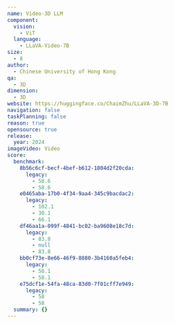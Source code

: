 ```yaml
---
name: Video-3D LLM
component:
  vision:
    - ViT
  language:
    - LLaVA-Video-7B
size:
  - 8
author:
  - Chinese University of Hong Kong
qa:
  - 3D
dimension:
  - 3D
website: https://huggingface.co/ChaimZhu/LLaVA-3D-7B
navigation: false
taskPlanning: false
reason: true
opensource: true
release:
  year: 2024
imageVideo: Video
score:
  benchmark:
    8b56c6cf-becf-4bef-b612-1804d2f20cda:
      legacy:
        - 58.6
        - 58.6
    e0465aba-17b0-4f34-9aa4-345c9bacdac2:
      legacy:
        - 102.1
        - 30.1
        - 66.1
    df46aa1a-099f-4841-bc02-ba9608e18c7d:
      legacy:
        - 83.8
        - null
        - 83.8
    bb0cf73e-8e66-46f9-8880-3b4160a5feb4:
      legacy:
        - 58.1
        - 58.1
    e75dcf1e-54fa-48ca-83d0-7f01cff7e949:
      legacy:
        - 58
        - 58
  summary: {}
---
```

